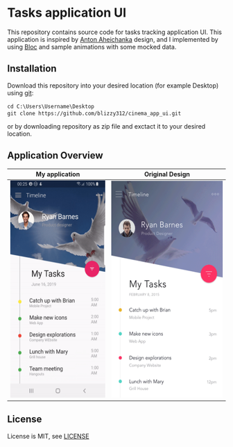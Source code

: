 # Tasks application UI
This repository contains source code for tasks tracking application UI. This application is inspired by [Anton Aheichanka](https://dribbble.com/shots/1956586-Filter-Menu) design, and I implemented by using [Bloc](https://pub.dev/packages/bloc) and sample animations with some mocked data.


## Installation
Download this repository into your desired location (for example Desktop) using [git](https://git-scm.com/):
```
cd C:\Users\Username\Desktop
git clone https://github.com/blizzy312/cinema_app_ui.git
```
or by downloading repository as zip file and exctact it to your desired location.

## Application Overview
<table >
  <thead>
        <tr>
            <th>My application</th>
            <th>Original Design</th>
        </tr>
  </thead>
  <tbody>
        <tr>
          <td align="left"><img src="/overview_assets/overview.gif"  width="250" height="500"/></td>
          <td align="right"><img src="/overview_assets/original.gif"  width="300" height="500"/></td>
        </tr>
  </tbody>
  
</table>

## License
License is MIT, see [LICENSE](LICENSE)
